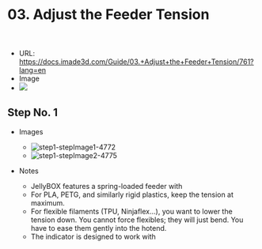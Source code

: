# 03. Adjust the Feeder Tension</u><br><br>

   - URL: https://docs.imade3d.com/Guide/03.+Adjust+the+Feeder+Tension/761?lang=en
   - Image
   - ![](https://d17kynu4zpq5hy.cloudfront.net/igi/imade3d/wBYn26VMtseJNAcb.medium)


  ## Step No. 1

   - Images
     - ![step1-stepImage1-4772](https://d17kynu4zpq5hy.cloudfront.net/igi/imade3d/AROIvHcjvRyf4jsc.medium)
     - ![step1-stepImage2-4775](https://d17kynu4zpq5hy.cloudfront.net/igi/imade3d/aeORobWbDBVTOBSQ.medium)

   - Notes
     - JellyBOX features a spring-loaded feeder with
     - For PLA, PETG, and similarly rigid plastics, keep the tension at maximum.
     - For flexible filaments (TPU, Ninjaflex...), you want to lower the tension down. You cannot force flexibles; they will just bend. You have to ease them gently into the hotend.
     - The indicator is designed to work with
